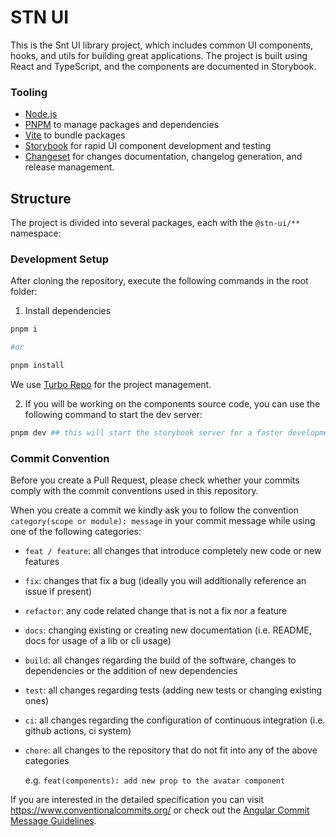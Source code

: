 # STN UI

This is the Snt UI library project, which includes common UI components, hooks, and utils for building great applications. The project is built using React and TypeScript, and the components are documented in Storybook.


### Tooling

- [Node.js](https://nodejs.org/)
- [PNPM](https://pnpm.io/) to manage packages and dependencies
- [Vite](https://vitejs.dev/) to bundle packages
- [Storybook](https://storybook.js.org/) for rapid UI component development and
  testing
- [Changeset](https://github.com/atlassian/changesets) for changes
  documentation, changelog generation, and release management.


## Structure

The project is divided into several packages, each with the `@stn-ui/**` namespace:


### Development Setup

After cloning the repository, execute the following commands in the root folder:


1. Install dependencies

```bash
pnpm i

#or

pnpm install
```

We use [Turbo Repo](https://turborepo.org/) for the project management.

2. If you will be working on the components source code, you can use the following command to start the dev server:

```bash
pnpm dev ## this will start the storybook server for a faster development and testing.
```

### Commit Convention

Before you create a Pull Request, please check whether your commits comply with
the commit conventions used in this repository.

When you create a commit we kindly ask you to follow the convention
`category(scope or module): message` in your commit message while using one of
the following categories:

- `feat / feature`: all changes that introduce completely new code or new
  features
- `fix`: changes that fix a bug (ideally you will additionally reference an
  issue if present)
- `refactor`: any code related change that is not a fix nor a feature
- `docs`: changing existing or creating new documentation (i.e. README, docs for
  usage of a lib or cli usage)
- `build`: all changes regarding the build of the software, changes to
  dependencies or the addition of new dependencies
- `test`: all changes regarding tests (adding new tests or changing existing
  ones)
- `ci`: all changes regarding the configuration of continuous integration (i.e.
  github actions, ci system)
- `chore`: all changes to the repository that do not fit into any of the above
  categories

  e.g. `feat(components): add new prop to the avatar component`


If you are interested in the detailed specification you can visit
https://www.conventionalcommits.org/ or check out the
[Angular Commit Message Guidelines](https://github.com/angular/angular/blob/22b96b9/CONTRIBUTING.md#-commit-message-guidelines).
